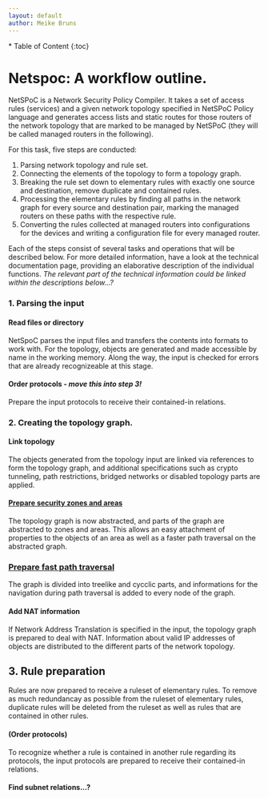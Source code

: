 ```yaml
---
layout: default
author: Meike Bruns
---
```



<div class="maruku_toc" markdown="1">
* Table of Content
{:toc}
</div>

# Netspoc: A workflow outline.

NetSPoC is a Network Security Policy Compiler. It takes a set of
access rules (services) and a given network topology specified in
NetSPoC Policy language and generates access lists and static routes
for those routers of the network topology that are marked to be
managed by NetSPoC (they will be called managed routers in the
following).

For this task, five steps are conducted:

1. Parsing network topology and rule set.
2. Connecting the elements of the topology to form a topology graph.
3. Breaking the rule set down to elementary rules with exactly one source 
   and destination, remove duplicate and contained rules.
4. Processing the elementary rules by finding all paths in the network 
   graph for every source and destination pair, marking the managed 
   routers on these paths with the respective rule. 
5. Converting the rules collected at managed routers into configurations 
   for the devices and writing a configuration file for every managed router.

Each of the steps consist of several tasks and operations that will be
described below. For more detailed information, have a look at the
technical documentation page, providing an elaborative description of
the individual functions. *The relevant part of the technical
information could be linked within the descriptions below...?*

### 1. Parsing the input

#### Read files or directory

NetSpoC parses the input files and transfers the contents into formats
to work with. For the topology, objects are generated and made
accessible by name in the working memory. Along the way, the input is checked
for errors that are already recognizeable at this stage.

#### Order protocols *- move this into step 3!*

Prepare the input protocols to receive their contained-in relations.

### 2. Creating the topology graph.

#### Link topology

The objects generated from the topology input are linked via
references to form the topology graph, and additional specifications
such as crypto tunneling, path restrictions, bridged networks or
disabled topology parts are applied.

#### [Prepare security zones and areas](/Netspoc/technical.html#zones)

The topology graph is now abstracted, and parts of the graph are
abstracted to zones and areas. This allows an easy attachment of
properties to the objects of an area as well as a faster path
traversal on the abstracted graph.

### [Prepare fast path traversal](/Netspoc/technical.html#prep-path-traversal)

The graph is divided into treelike and cycclic parts, and informations
for the navigation during path traversal is added to every node of the
graph.

#### Add NAT information

If Network Address Translation is specified in the input, the topology
graph is prepared to deal with NAT. Information about valid IP
addresses of objects are distributed to the different parts of the
network topology.

## 3. Rule preparation

Rules are now prepared to receive a ruleset of elementary rules. To
remove as much redundancay as possible from the ruleset of elementary
rules, duplicate rules will be deleted from the ruleset as well as
rules that are contained in other rules.

#### (Order protocols) 

To recognize whether a rule is contained in another rule regarding its
protocols, the input protocols are prepared to receive their
contained-in relations.

#### Find subnet relations...?


